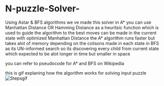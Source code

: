 # N-puzzle-Solver-
Using Astar  & BFS  algorithms we ve made this solver 
in A* you can use Manhattan Distance OR Hamming Distance as a heuritsic function 
  which is used to guide the algorithm to the best  moves can be made in the current state 
  with optimized Manhattan Distance the A* algorithm runs faster but takes alot of memory depending on the colisons made in each state
in BFS as its UN-informed search so its discovering every child from current state which expected to be alot longer in time but smaller in space 


you can refer to pseudocode for A* and BFS on Wikipedia

this is gif explaning how the algorithm works for solving input puzzle
![Stepsgif](https://user-images.githubusercontent.com/62582432/168497324-64dab066-62d7-4055-a650-19b366e2f255.gif)
